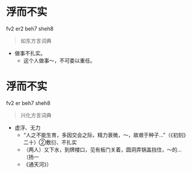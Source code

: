 # 浮而不实
fv2 er2 beh7 sheh8
> 如东方言词典
- 做事不扎实。
  - 这个人做事～，不可委以重任。

# 浮而不实
fv2 er beh7 sheh8
> 兴化方言词典
- 虚浮、无力
  - “人之不能生育，多因交会之际，精力衰微，～，故艰于种子…”（《初刻》二十）②敷衍、不扎实
  - （两人）又下水，到牌楼口，见有板门关着，圆洞弄锅盖挡住，～的…（扬一
  - 《通天河》）
